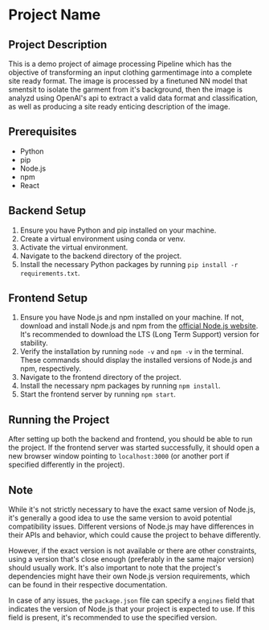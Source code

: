 # Project Name

## Project Description

This is a demo project of aimage processing Pipeline which has the objective of transforming an input clothing garmentimage into a complete site ready format.
The image is processed by a finetuned NN model that smentsit to isolate the garment from it's background, then the image is analyzd using OpenAI's api to extract a valid data format and classification, as well as producing a site ready enticing description of the image.

## Prerequisites

- Python
- pip
- Node.js
- npm
- React

## Backend Setup

1. Ensure you have Python and pip installed on your machine.
2. Create a virtual environment using conda or venv.
3. Activate the virtual environment.
4. Navigate to the backend directory of the project.
5. Install the necessary Python packages by running `pip install -r requirements.txt`.

## Frontend Setup

1. Ensure you have Node.js and npm installed on your machine. If not, download and install Node.js and npm from the [official Node.js website](https://nodejs.org/). It's recommended to download the LTS (Long Term Support) version for stability.
2. Verify the installation by running `node -v` and `npm -v` in the terminal. These commands should display the installed versions of Node.js and npm, respectively.
3. Navigate to the frontend directory of the project.
4. Install the necessary npm packages by running `npm install`.
5. Start the frontend server by running `npm start`.

## Running the Project

After setting up both the backend and frontend, you should be able to run the project. If the frontend server was started successfully, it should open a new browser window pointing to `localhost:3000` (or another port if specified differently in the project).

## Note

While it's not strictly necessary to have the exact same version of Node.js, it's generally a good idea to use the same version to avoid potential compatibility issues. Different versions of Node.js may have differences in their APIs and behavior, which could cause the project to behave differently.

However, if the exact version is not available or there are other constraints, using a version that's close enough (preferably in the same major version) should usually work. It's also important to note that the project's dependencies might have their own Node.js version requirements, which can be found in their respective documentation.

In case of any issues, the `package.json` file can specify a `engines` field that indicates the version of Node.js that your project is expected to use. If this field is present, it's recommended to use the specified version.
